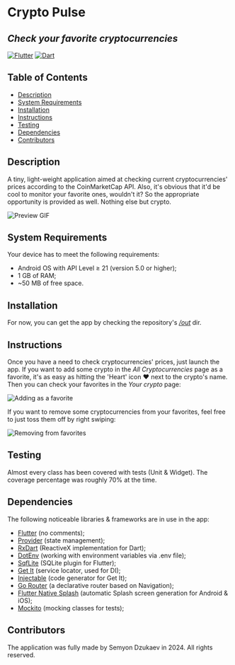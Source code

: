 # Crypto Pulse

## _Check your favorite cryptocurrencies_

[![Flutter](./assets/badges/flutter.svg)](https://flutter.dev/) [![Dart](./assets/badges/dart.svg)](https://dart.dev/)

## Table of Contents

- [Description](#description)
- [System Requirements](#system-requirements)
- [Installation](#installation)
- [Instructions](#instructions)
- [Testing](#testing)
- [Dependencies](#dependencies)
- [Contributors](#contributors)

## Description
A tiny, light-weight application aimed at checking current cryptocurrencies' prices according to the CoinMarketCap API. Also, it's obvious that it'd be cool to monitor your favorite ones, wouldn't it? So the appropriate opportunity is provided as well. Nothing else but crypto.

![Preview GIF](./assets/gifs/preview.gif)

## System Requirements

Your device has to meet the following requirements:
- Android OS with API Level $\geq$ 21 (version 5.0 or higher);
- 1 GB of RAM;
- ~50 MB of free space.

## Installation

For now, you can get the app by checking the repository's _[/out](./out/)_ dir.

## Instructions

Once you have a need to check cryptocurrencies' prices, just launch the app. If you want to add some crypto in the _All Cryptocurrencies_ page as a favorite, it's as easy as hitting the 'Heart' icon :heart: next to the crypto's name. Then you can check your favorites in the _Your crypto_ page:

![Adding as a favorite](./assets/gifs/add_favorite.gif)

If you want to remove some cryptocurrencies from your favorites, feel free to just toss them off by right swiping:

![Removing from favorites](./assets/gifs/remove_favorite.gif)

## Testing

Almost every class has been covered with tests (Unit & Widget). The coverage percentage was roughly 70% at the time.

## Dependencies

The following noticeable libraries & frameworks are in use in the app:
- [Flutter](https://flutter.dev/) (no comments);
- [Provider](https://github.com/rrousselGit/provider) (state management);
- [RxDart](https://github.com/ReactiveX/rxdart) (ReactiveX implementation for Dart);
- [DotEnv](https://github.com/java-james/flutter_dotenv) (working with environment variables via .env file);
- [SqfLite](https://github.com/tekartik/sqflite) (SQLite plugin for Flutter);
- [Get It](https://github.com/fluttercommunity/get_it) (service locator, used for DI);
- [Injectable](https://github.com/Milad-Akarie/injectable) (code generator for Get It);
- [Go Router](https://github.com/flutter/packages/tree/main/packages/go_router) (a declarative router based on Navigation);
- [Flutter Native Splash](https://github.com/jonbhanson/flutter_native_splash) (automatic Splash screen generation for Android & iOS);
- [Mockito](https://github.com/dart-lang/mockito) (mocking classes for tests);

## Contributors

The application was fully made by Semyon Dzukaev in 2024. All rights reserved.
